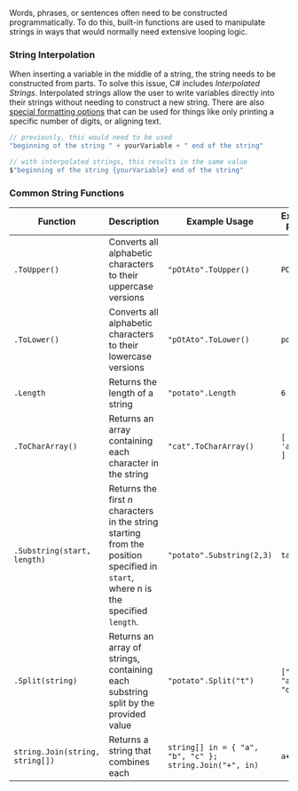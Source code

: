 Words, phrases, or sentences often need to be constructed programmatically. To do this, built-in functions are used to manipulate strings in ways that would normally need extensive looping logic. 

### String Interpolation
When inserting a variable in the middle of a string, the string needs to be constructed from parts. To solve this issue, C# includes *Interpolated Strings*. Interpolated strings allow the user to write variables directly into their strings without needing to construct a new string. There are also [special formatting options](https://learn.microsoft.com/en-us/dotnet/csharp/language-reference/tokens/interpolated) that can be used for things like only printing a specific number of digits, or aligning text.

```csharp
// previously, this would need to be used
"beginning of the string " + yourVariable + " end of the string"

// with interpolated strings, this results in the same value
$"beginning of the string {yourVariable} end of the string"
```

### Common String Functions
| Function | Description | Example Usage | Example Result |
| ---- | ---- | ---- | ---- |
| `.ToUpper()` | Converts all alphabetic characters to their uppercase versions | `"pOtAto".ToUpper()` | `POTATO` |
| `.ToLower()` | Converts all alphabetic characters to their lowercase versions | `"pOtAto".ToLower()` | `potato` |
| `.Length` | Returns the length of a string | `"potato".Length` | `6` |
| `.ToCharArray()` | Returns an array containing each character in the string | `"cat".ToCharArray()` | `[ 'c', 'a', 't' ]` |
| `.Substring(start, length)` | Returns the first *n* characters in the string starting from the position specified in `start`, where n is the specified `length`. | `"potato".Substring(2,3)` | `tat` |
| `.Split(string)` | Returns an array of strings, containing each substring split by the provided value | `"potato".Split("t")` | `["po", "a", "o"]` |
| `string.Join(string, string[])` | Returns a string that combines each | `string[] in = { "a", "b", "c" };`<br>`string.Join("+", in)` | `a+b+c` |
